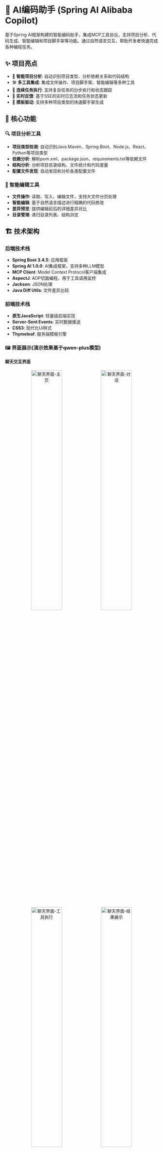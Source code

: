 # 🤖 AI编码助手 (Spring AI Alibaba Copilot)

基于Spring AI框架构建的智能编码助手，集成MCP工具协议，支持项目分析、代码生成、智能编辑和项目脚手架等功能。通过自然语言交互，帮助开发者快速完成各种编程任务。

## ✨ 项目亮点

- 🧠 **智能项目分析**: 自动识别项目类型、分析依赖关系和代码结构
- 🛠️ **多工具集成**: 集成文件操作、项目脚手架、智能编辑等多种工具
- 🔄 **连续任务执行**: 支持复杂任务的分步执行和状态跟踪
- 📡 **实时反馈**: 基于SSE的实时日志流和任务状态更新
- 🎯 **模板驱动**: 支持多种项目类型的快速脚手架生成

## 🚀 核心功能

### 🔍 项目分析工具
- **项目类型检测**: 自动识别Java Maven、Spring Boot、Node.js、React、Python等项目类型
- **依赖分析**: 解析pom.xml、package.json、requirements.txt等依赖文件
- **结构分析**: 分析项目目录结构、文件统计和代码度量
- **配置文件发现**: 自动发现和分析各类配置文件

### 📝 智能编辑工具
- **文件操作**: 读取、写入、编辑文件，支持大文件分页处理
- **智能编辑**: 基于自然语言描述进行精确的代码修改
- **差异预览**: 提供编辑前后的详细差异对比
- **目录管理**: 递归目录列表、结构浏览

## 🏗️ 技术架构

### 后端技术栈
- **Spring Boot 3.4.5**: 应用框架
- **Spring AI 1.0.0**: AI集成框架，支持多种LLM模型
- **MCP Client**: Model Context Protocol客户端集成
- **AspectJ**: AOP切面编程，用于工具调用监控
- **Jackson**: JSON处理
- **Java Diff Utils**: 文件差异比较

### 前端技术栈
- **原生JavaScript**: 轻量级前端实现
- **Server-Sent Events**: 实时数据推送
- **CSS3**: 现代化UI样式
- **Thymeleaf**: 服务端模板引擎


### 🖼️ 界面展示(演示效果基于qwen-plus模型)

#### 聊天交互界面
<p align="center">
    <img src="./docs/imgs/chat-01.png" alt="聊天界面-主页" width="45%" />
    <img src="./docs/imgs/chat-02.png" alt="聊天界面-对话" width="45%" />
</p>

<p align="center">
    <img src="./docs/imgs/chat-03.png" alt="聊天界面-工具执行" width="45%" />
    <img src="./docs/imgs/chat-04.png" alt="聊天界面-结果展示" width="45%" />
</p>


### 📹 演示视频

<p align="center">
    <img src="./docs/video/2025-07-06 13-52-54-712.gif" alt="功能演示" width="800" />
</p>

## 📋 系统要求

- **Java 17+**: 核心运行环境
- **Maven 3.6+**: 项目构建工具
- **Git**: 版本控制（可选）
- **Node.js 16+**: MCP工具运行环境（可选）

## 🛠️ 快速开始

### 1. 克隆项目
```bash
git clone https://github.com/springaialibaba/spring-ai-alibaba-copilot.git
cd spring-ai-alibaba-copilot
```

### 2. 配置AI模型
编辑 `src/main/resources/application.yml` 配置文件：

```yaml
spring:
  ai:
    openai:
      # 配置您的AI模型API
      base-url: https://dashscope.aliyuncs.com
      api-key: your-api-key-here
      chat:
        options:
          model: your-model-name  # 如: qwen-plus, deepseek-v3等
```

### 3. 配置工作目录
```yaml
app:
  workspace:
    root-directory: ${user.dir}/workspace  # 工作目录路径
    max-file-size: 10485760  # 最大文件大小 (10MB)
    allowed-extensions:  # 允许的文件扩展名
      - .txt
      - .md
      - .java
      - .js
      - .json
      # ... 更多扩展名
```

### 4. 启动应用
```bash
# 使用Maven启动
mvn spring-boot:run

# 或者先编译再运行
mvn clean package
java -jar target/spring-ai-alibaba-copilot-1.0.0.jar
```

### 5. 访问应用
- 应用会自动在浏览器中打开: http://localhost:8080
- 如果未自动打开，请手动访问上述地址

## 🎯 使用指南

### 📝 使用示例

#### 项目分析
```
分析当前工作目录下的项目结构和依赖关系
```

#### 创建新项目
```
创建一个Spring Boot项目，包含REST API和数据库配置
```

#### 文件操作
```
读取src/main/java/Application.java文件的内容
```

#### 智能编辑
```
在Application.java中添加一个新的REST控制器方法
```

## ⚙️ 详细配置

### 📁 工作目录配置
```yaml
app:
  workspace:
    root-directory: ${user.dir}/workspace  # 工作目录
    max-file-size: 10485760  # 最大文件大小限制
    allowed-extensions:  # 允许操作的文件类型
      - .txt
      - .md
      - .java
      - .js
      - .ts
      - .json
      - .xml
      - .yml
      - .yaml
      - .properties
      - .html
      - .css
      - .sql
```

### 🛠️ 工具配置
```yaml
app:
  tools:
    read-file:
      enabled: true
      max-lines-per-read: 1000  # 单次读取最大行数
    write-file:
      enabled: true
      backup-enabled: true  # 是否启用文件备份
    edit-file:
      enabled: true
      diff-context-lines: 3  # 差异显示上下文行数
    list-directory:
      enabled: true
      max-depth: 5  # 目录遍历最大深度
```

### 🔒 安全配置
```yaml
app:
  security:
    approval-mode: DEFAULT  # DEFAULT, AUTO_EDIT, YOLO
    dangerous-commands:  # 危险命令列表
      - rm
      - del
      - format
      - fdisk
      - mkfs
```

### 🌐 浏览器配置
```yaml
app:
  browser:
    auto-open: true  # 启动后自动打开浏览器
    url: http://localhost:${server.port:8080}
    delay-seconds: 2  # 延迟打开时间
```

## 🔍 项目类型支持

| 项目类型 | 检测文件 | 依赖分析 | 脚手架支持 |
|---------|---------|---------|-----------|
| Java Maven | pom.xml | ✅ | ✅ |
| Spring Boot | pom.xml + @SpringBootApplication | ✅ | ✅ |
| Node.js | package.json | ✅ | ✅ |
| React | package.json + react依赖 | ✅ | ✅ |
| Vue | package.json + vue依赖 | ✅ | ✅ |
| Python | requirements.txt/setup.py | ✅ | ✅ |
| Django | manage.py | ✅ | ❌ |
| Flask | app.py | ✅ | ❌ |
| Go | go.mod | ✅ | ❌ |
| Rust | Cargo.toml | ✅ | ❌ |


## 🤝 贡献指南

### 贡献流程
1. Fork 项目到您的GitHub账户
2. 创建特性分支 (`git checkout -b feature/AmazingFeature`)
3. 提交更改 (`git commit -m 'Add some AmazingFeature'`)
4. 推送到分支 (`git push origin feature/AmazingFeature`)
5. 创建 Pull Request

## 📄 许可证

本项目采用 Apache License 2.0 许可证 - 查看 [LICENSE](LICENSE) 文件了解详情。

## 🙏 致谢

- [Spring AI](https://spring.io/projects/spring-ai) - AI集成框架
- [Model Context Protocol](https://modelcontextprotocol.io/) - 工具协议标准

---

<p align="center">
  <strong>🌟 如果这个项目对您有帮助，请给我们一个Star！</strong>
</p>
